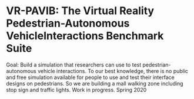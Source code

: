 # VR-PAVIB: The Virtual Reality Pedestrian-Autonomous VehicleInteractions Benchmark Suite
Goal: Build a simulation that researchers can use to test pedestrian-autonomous vehicle interactions. To our best knowledge, there is no public and free simulation available for people to use and test their interface designs on pedestrians. So we are building a mall walking zone including stop sign and traffic lights. Work in progress. Spring 2020
